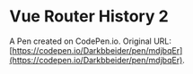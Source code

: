 # Vue Router History 2

A Pen created on CodePen.io. Original URL: [https://codepen.io/Darkbbeider/pen/mdjbqEr](https://codepen.io/Darkbbeider/pen/mdjbqEr).

